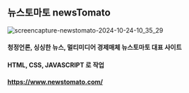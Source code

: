 ## 뉴스토마토 newsTomato

![screencapture-newstomato-2024-10-24-10_35_29](https://github.com/user-attachments/assets/2184ab3d-0d4a-4c8a-9617-d8771c20bb7f)


#### 청정언론, 싱싱한 뉴스, 멀티미디어 경제매체 뉴스토마토 대표 사이트
#### HTML, CSS, JAVASCRIPT 로 작업

#### https://www.newstomato.com/
